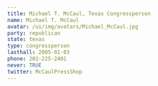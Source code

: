 ```yaml
---
title: Michael T. McCaul, Texas Congressperson
name: Michael T. McCaul
avatar: /ui/img/avatars/Michael_McCaul.jpg
party: republican
state: texas
type: congressperson
lasthall: 2005-01-03
phone: 202-225-2401
never: TRUE
twitter: McCaulPressShop
---
```

